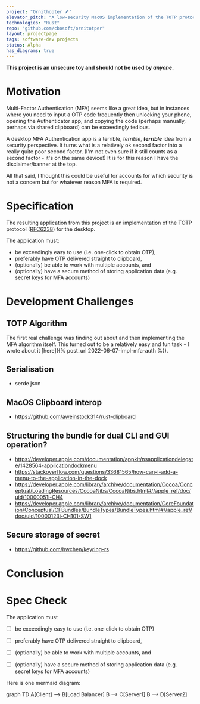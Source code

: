```yaml
---
project: "Ornithopter 🪶"
elevator_pitch: "A low-security MacOS implementation of the TOTP protocol for MFA with laziness and ease of use in mind."
technologies: "Rust"
repo: "github.com/cbosoft/ornitotper"
layout: projectpage
tags: software-dev projects
status: Alpha
has_diagrams: true
---
```


<div class="colourbox"><i class="fa fa-info-circle"></i> <b>This project is an unsecure toy and should not be used by <i>anyone</i>.</b></div>

# Motivation
Multi-Factor Authentication (MFA) seems like a great idea, but in instances where you need to input a OTP code frequently then unlocking your phone, opening the Authenticator app, and copying the code (perhaps manually, perhaps via shared clipboard) can be exceedingly tedious.

A desktop MFA Authentication app is a terrible, *terrible*, ***terrible*** idea from a security perspective. It turns what is a relatively ok second factor into a really quite poor second factor. (I'm not even sure if it still counts as a second factor - it's on the same device!) It is for this reason I have the disclaimer/banner at the top.

All that said, I thought this could be useful for accounts for which security is not a concern but for whatever reason MFA is required.

# Specification
The resulting application from this project is an implementation of the TOTP protocol ([RFC6238](https://datatracker.ietf.org/doc/html/rfc6238)) for the desktop.

The application must:
- be exceedingly easy to use (i.e. one-click to obtain OTP),
- preferably have OTP delivered straight to clipboard,
- (optionally) be able to work with multiple accounts, and
- (optionally) have a secure method of storing application data (e.g. secret keys for MFA accounts)

# Development Challenges
## TOTP Algorithm
The first real challenge was finding out about and then implementing the MFA algorithm itself. This turned out to be a relatively easy and fun task - I wrote about it [here]({% post_url 2022-06-07-impl-mfa-auth %}).

## Serialisation
- serde json

## MacOS Clipboard interop
- https://github.com/aweinstock314/rust-clipboard

## Structuring the bundle for dual CLI and GUI operation?
- https://developer.apple.com/documentation/appkit/nsapplicationdelegate/1428564-applicationdockmenu
- https://stackoverflow.com/questions/33681565/how-can-i-add-a-menu-to-the-application-in-the-dock
- https://developer.apple.com/library/archive/documentation/Cocoa/Conceptual/LoadingResources/CocoaNibs/CocoaNibs.html#//apple_ref/doc/uid/10000051i-CH4
- https://developer.apple.com/library/archive/documentation/CoreFoundation/Conceptual/CFBundles/BundleTypes/BundleTypes.html#//apple_ref/doc/uid/10000123i-CH101-SW1

## Secure storage of secret
- https://github.com/hwchen/keyring-rs

# Conclusion

# Spec Check
The application must
- [ ] be exceedingly easy to use (i.e. one-click to obtain OTP)
- [ ] preferably have OTP delivered straight to clipboard,
- [ ] (optionally) be able to work with multiple accounts, and
- [ ] (optionally) have a secure method of storing application data (e.g. secret keys for MFA accounts)


Here is one mermaid diagram:
<div class="mermaid" id="centre">
graph TD 
A[Client] --> B[Load Balancer] 
B --> C[Server1]
B --> D[Server2]
</div>